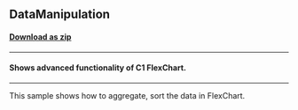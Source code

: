 ## DataManipulation
#### [Download as zip](https://grapecity.github.io/DownGit/#/home?url=https://github.com/GrapeCity/ComponentOne-UWP-Samples/tree/master/C1.UWP.FlexChart/CS/DataManipulation)
____
#### Shows advanced functionality of C1 FlexChart.
____
This sample shows how to aggregate, sort the data in FlexChart.
